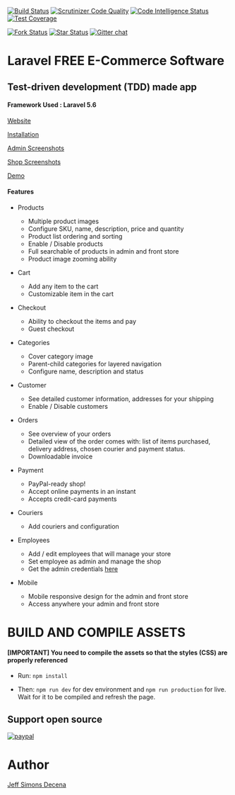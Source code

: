[![Build Status](https://travis-ci.org/Laracommerce/laracom.svg?branch=master)](https://travis-ci.org/Laracommerce/laracom)
[![Scrutinizer Code Quality](https://scrutinizer-ci.com/g/Laracommerce/laracom/badges/quality-score.png?b=master)](https://scrutinizer-ci.com/g/Laracommerce/laracom/?branch=master)
[![Code Intelligence Status](https://scrutinizer-ci.com/g/Laracommerce/laracom/badges/code-intelligence.svg?b=master)](https://scrutinizer-ci.com/code-intelligence)
[![Test Coverage](https://img.shields.io/codecov/c/github/Laracommerce/laracom/master.svg)](https://codecov.io/github/Laracommerce/laracom?branch=master)

[![Fork Status](https://img.shields.io/github/forks/Laracommerce/laracom.svg)](https://github.com/Laracommerce/laracom)
[![Star Status](https://img.shields.io/github/stars/Laracommerce/laracom.svg)](https://github.com/Laracommerce/laracom)
[![Gitter chat](https://badges.gitter.im/gitterHQ/gitter.png)](https://gitter.im/larac0m/Lobby)

# Laravel FREE E-Commerce Software
## Test-driven development (TDD) made app

#### Framework Used : Laravel 5.6

[Website](https://laracom.net/)

[Installation](https://github.com/jsdecena/laracom/wiki/Installation)

[Admin Screenshots](https://github.com/jsdecena/laracom/wiki/Admin-Features)

[Shop Screenshots](https://github.com/jsdecena/laracom/wiki/Frontend-Features)

[Demo](https://shop.laracom.net)

#### Features

- Products
    - Multiple product images
    - Configure SKU, name, description, price and quantity
    - Product list ordering and sorting
    - Enable / Disable products
    - Full searchable of products in admin and front store
    - Product image zooming ability

- Cart
    - Add any item to the cart
    - Customizable item in the cart

- Checkout
    - Ability to checkout the items and pay
    - Guest checkout

- Categories
    - Cover category image
    - Parent-child categories for layered navigation
    - Configure name, description and status

- Customer
    - See detailed customer information, addresses for your shipping
    - Enable / Disable customers

- Orders
    - See overview of your orders
    - Detailed view of the order comes with: list of items purchased, delivery address, chosen courier
    and payment status.
    - Downloadable invoice

- Payment
    - PayPal-ready shop!
    - Accept online payments in an instant
    - Accepts credit-card payments
    
- Couriers
    - Add couriers and configuration

- Employees
    - Add / edit employees that will manage your store
    - Set employee as admin and manage the shop
    - Get the admin credentials [here](https://github.com/Laracommerce/laracom/wiki/Installation#admin-dashboard-login-credentials)
    
- Mobile
    - Mobile responsive design for the admin and front store
    - Access anywhere your admin and front store

# BUILD AND COMPILE ASSETS

#### [IMPORTANT] You need to compile the assets so that the styles (CSS) are properly referenced

- Run: `npm install`

- Then: `npm run dev` for dev environment and `npm run production` for live. Wait for it to be compiled and refresh the page. 

## Support open source
[![paypal](https://www.paypalobjects.com/en_US/i/btn/btn_donateCC_LG.gif)](https://www.paypal.com/cgi-bin/webscr?cmd=_donations&business=jeff.decena@yahoo.com&item_name=Laracom%20E-Commerce%20development&bn=PP-DonationsBF:btn_donateCC_LG.gif:NonHostedGuest)

# Author

[Jeff Simons Decena](https://jsdecena.me)
